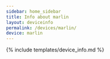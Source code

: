 ```yaml
---
sidebar: home_sidebar
title: Info about marlin
layout: deviceinfo
permalink: /devices/marlin/
device: marlin
---
```

{% include templates/device_info.md %}
